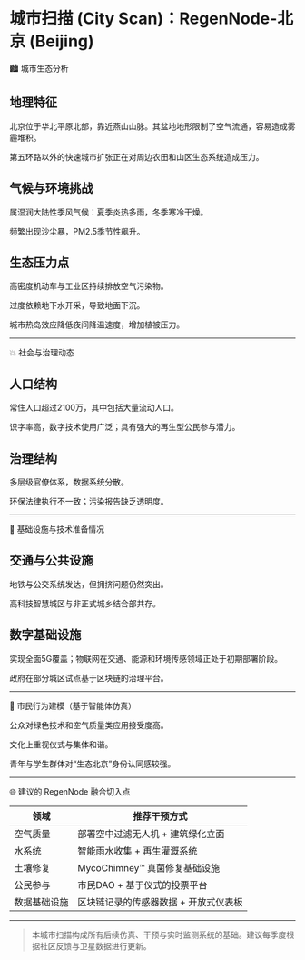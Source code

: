 # 城市扫描 (City Scan)：RegenNode-北京 (Beijing)

🏙️ 城市生态分析

## 地理特征

北京位于华北平原北部，靠近燕山山脉。其盆地地形限制了空气流通，容易造成雾霾堆积。

第五环路以外的快速城市扩张正在对周边农田和山区生态系统造成压力。

## 气候与环境挑战

属湿润大陆性季风气候：夏季炎热多雨，冬季寒冷干燥。

频繁出现沙尘暴，PM2.5季节性飙升。

## 生态压力点

高密度机动车与工业区持续排放空气污染物。

过度依赖地下水开采，导致地面下沉。

城市热岛效应降低夜间降温速度，增加植被压力。

---

💥 社会与治理动态

## 人口结构

常住人口超过2100万，其中包括大量流动人口。

识字率高，数字技术使用广泛；具有强大的再生型公民参与潜力。

## 治理结构

多层级官僚体系，数据系统分散。

环保法律执行不一致；污染报告缺乏透明度。

---

🤬 基础设施与技术准备情况

## 交通与公共设施

地铁与公交系统发达，但拥挤问题仍然突出。

高科技智慧城区与非正式城乡结合部共存。

## 数字基础设施

实现全面5G覆盖；物联网在交通、能源和环境传感领域正处于初期部署阶段。

政府在部分城区试点基于区块链的治理平台。

---

🧬 市民行为建模（基于智能体仿真）

公众对绿色技术和空气质量类应用接受度高。

文化上重视仪式与集体和谐。

青年与学生群体对“生态北京”身份认同感较强。

---

🌐 建议的 RegenNode 融合切入点

| 领域             | 推荐干预方式                                 |
|------------------|----------------------------------------------|
| 空气质量         | 部署空中过滤无人机 + 建筑绿化立面             |
| 水系统           | 智能雨水收集 + 再生灌溉系统                   |
| 土壤修复         | MycoChimney™ 真菌修复基础设施                |
| 公民参与         | 市民DAO + 基于仪式的投票平台                 |
| 数据基础设施     | 区块链记录的传感器数据 + 开放式仪表板         |

---

> 本城市扫描构成所有后续仿真、干预与实时监测系统的基础。建议每季度根据社区反馈与卫星数据进行更新。
